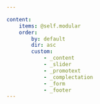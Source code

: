 ```yaml
---

content:
    items: @self.modular
    order:
        by: default
        dir: asc
        custom:
            - _content
            - _slider
            - _promotext
            - _complectation
            - _form            
            - _footer            
---
```

